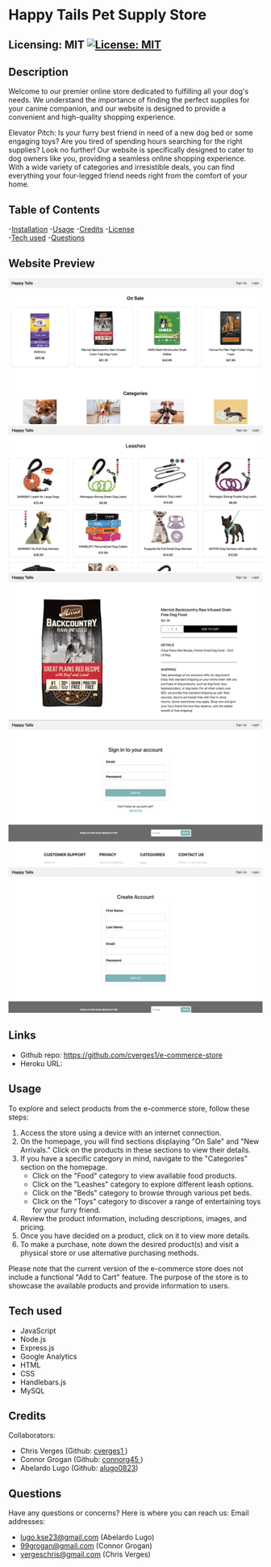 #  Happy Tails Pet Supply Store
  ## Licensing: MIT [![License: MIT](https://img.shields.io/badge/License-MIT-yellow.svg)](https://opensource.org/licenses/MIT)

  ## Description

Welcome to our premier online store dedicated to fulfilling all your dog's needs. We understand the importance of finding the perfect supplies for your canine companion, and our website is designed to provide a convenient and high-quality shopping experience.
  
Elevator Pitch:
Is your furry best friend in need of a new dog bed or some engaging toys? Are you tired of spending hours searching for the right supplies? Look no further! Our website is specifically designed to cater to dog owners like you, providing a seamless online shopping experience. With a wide variety of categories and irresistible deals, you can find everything your four-legged friend needs right from the comfort of your home.

  ## Table of Contents
  
  -[Installation](#installation)
  -[Usage](#usage)
  -[Credits](#credits)
  -[License](#license)  
  -[Tech used](#tech-used)
  -[Questions](#questions)

  ## Website Preview
  ![main-page](./public/images/updated-main.png)
  ![single-category](./public/images/single-category.png)
  ![single-product](./public/images/single-product.png)
  ![sign-in-page](./public/images/sign-in-page.png)
  ![create-account](./public/images/create-account.png)

  ## Links
  - Github repo: https://github.com/cverges1/e-commerce-store
  - Heroku URL: 

  ## Usage
To explore and select products from the e-commerce store, follow these steps:

1. Access the store using a device with an internet connection.
2. On the homepage, you will find sections displaying "On Sale" and "New Arrivals." Click on the products in these sections to view their details.
3. If you have a specific category in mind, navigate to the "Categories" section on the homepage.
   - Click on the "Food" category to view available food products.
   - Click on the "Leashes" category to explore different leash options.
   - Click on the "Beds" category to browse through various pet beds.
   - Click on the "Toys" category to discover a range of entertaining toys for your furry friend.
  4. Review the product information, including descriptions, images, and pricing.
  5. Once you have decided on a product, click on it to view more details.
  6. To make a purchase, note down the desired product(s) and visit a physical store or use alternative purchasing methods.

Please note that the current version of the e-commerce store does not include a functional "Add to Cart" feature. The purpose of the store is to showcase the available products and provide information to users.

  ## Tech used
* JavaScript
* Node.js
* Express.js
* Google Analytics
* HTML
* CSS
* Handlebars.js
* MySQL

## Credits
Collaborators:
* Chris Verges (Github: <a href="https://github.com/cverges1" target="_blank">cverges1 </a>)
* Connor Grogan (Github: <a href="https://github.com/connorg45" target="_blank">connorg45 </a>)
* Abelardo Lugo  (Github: <a href="https://github.com/alugo0823" target="_blank">alugo0823</a>)

## Questions
Have any questions or concerns? Here is where you can reach us:
Email addresses: 
* lugo.kse23@gmail.com (Abelardo Lugo)
* 99grogan@gmail.com (Connor Grogan)
* vergeschris@gmail.com (Chris Verges)